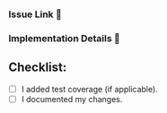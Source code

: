 ### Issue Link :link:
<!-- What issue does this fix? If an issue doesn't exist, remove this section. -->

### Implementation Details :construction:
<!-- Explain the reasoning behind any architectural changes. -->
<!-- Highlight any new functionality. -->

## Checklist:
- [ ] I added test coverage (if applicable).
- [ ] I documented my changes.
